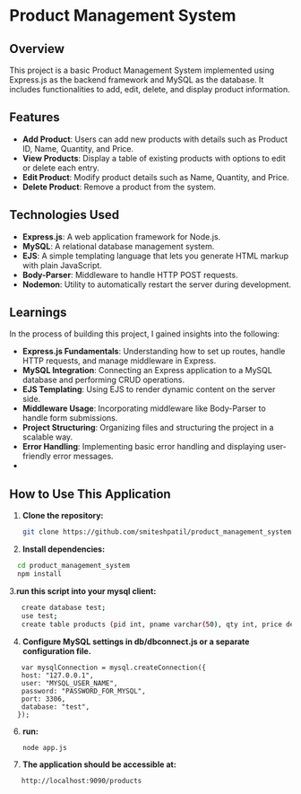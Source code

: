 # Product Management System

## Overview

This project is a basic Product Management System implemented using Express.js as the backend framework and MySQL as the database. It includes functionalities to add, edit, delete, and display product information.

## Features

- **Add Product**: Users can add new products with details such as Product ID, Name, Quantity, and Price.
- **View Products**: Display a table of existing products with options to edit or delete each entry.
- **Edit Product**: Modify product details such as Name, Quantity, and Price.
- **Delete Product**: Remove a product from the system.

## Technologies Used

- **Express.js**: A web application framework for Node.js.
- **MySQL**: A relational database management system.
- **EJS**: A simple templating language that lets you generate HTML markup with plain JavaScript.
- **Body-Parser**: Middleware to handle HTTP POST requests.
- **Nodemon**: Utility to automatically restart the server during development.

## Learnings

In the process of building this project, I gained insights into the following:

- **Express.js Fundamentals**: Understanding how to set up routes, handle HTTP requests, and manage middleware in Express.
- **MySQL Integration**: Connecting an Express application to a MySQL database and performing CRUD operations.
- **EJS Templating**: Using EJS to render dynamic content on the server side.
- **Middleware Usage**: Incorporating middleware like Body-Parser to handle form submissions.
- **Project Structuring**: Organizing files and structuring the project in a scalable way.
- **Error Handling**: Implementing basic error handling and displaying user-friendly error messages.
- 
## How to Use This Application

1. **Clone the repository:**

   ```bash
   git clone https://github.com/smiteshpatil/product_management_system.git
      ```

2. **Install dependencies:** 
```bash
  cd product_management_system
  npm install
```
3.**run this script into your mysql client:**
```bash
   create database test;
   use test;
   create table products (pid int, pname varchar(50), qty int, price decimal(10,2));
``` 
  
4. **Configure MySQL settings in db/dbconnect.js or a separate configuration file.**
```
   var mysqlConnection = mysql.createConnection({
   host: "127.0.0.1",
   user: "MYSQL_USER_NAME",
   password: "PASSWORD_FOR_MYSQL",
   port: 3306,
   database: "test",
  });
```

6. **run:**

   ```bash
   node app.js
   ```

7. **The application should be accessible at:**
```bash
   http://localhost:9090/products
```
